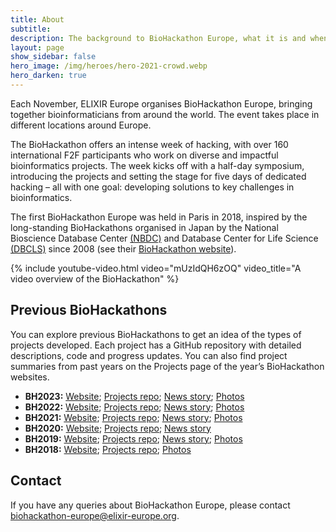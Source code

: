 ```yaml
---
title: About
subtitle: 
description: The background to BioHackathon Europe, what it is and when it happens.
layout: page
show_sidebar: false
hero_image: /img/heroes/hero-2021-crowd.webp
hero_darken: true
---
```


Each November, ELIXIR Europe organises BioHackathon Europe, bringing together bioinformaticians from around the world. The event takes place in different locations around Europe.

The BioHackathon offers an intense week of hacking, with over 160 international F2F participants who work on diverse and impactful bioinformatics projects. The week kicks off with a half-day symposium, introducing the projects and setting the stage for five days of dedicated hacking – all with one goal: developing solutions to key challenges in bioinformatics.

The first BioHackathon Europe was held in Paris in 2018, inspired by the long-standing BioHackathons organised in Japan by the National Bioscience Database Center [(NBDC)](https://biosciencedbc.jp/?lng=en) and Database Center for Life Science [(DBCLS)](https://dbcls.rois.ac.jp/index-en.html) since 2008 (see their [BioHackathon website](http://www.biohackathon.org/)).

{% include youtube-video.html video="mUzIdQH6zOQ" video_title="A video overview of the BioHackathon" %}
 
## Previous BioHackathons
You can explore previous BioHackathons to get an idea of the types of projects developed. Each project has a GitHub repository with detailed descriptions, code and progress updates. You can also find project summaries from past years on the Projects page of the year’s BioHackathon websites.

*   **BH2023:** [Website](https://2023.biohackathon-europe.org); [Projects repo](https://github.com/elixir-europe/biohackathon-projects-2023); [News story](https://elixir-europe.org/news/biohack2023); [Photos](https://www.flickr.com/photos/elixir-europe/albums/72177720312705782)
*   **BH2022:** [Website](https://2022.biohackathon-europe.org); [Projects repo](https://github.com/elixir-europe/biohackathon-projects-2022); [News story](https://elixir-europe.org/news/biohack2022); [Photos](https://www.flickr.com/photos/elixir-europe/albums/72177720303911368)
*   **BH2021:** [Website](https://2021.biohackathon-europe.org); [Projects repo](https://github.com/elixir-europe/BioHackathon-projects-2021); [News story](https://elixir-europe.org/news/hybrid-biohackathon); [Photos](https://www.flickr.com/photos/elixir-europe/albums/72157720142412708)
*   **BH2020:** [Website](https://2020.biohackathon-europe.org/); [Projects repo](https://github.com/elixir-europe/BioHackathon-projects-2020); [News story](https://elixir-europe.org/news/first-virtual-biohackathon-europe-success)
*   **BH2019:** [Website](https://2019.biohackathon-europe.org/); [Projects repo](https://github.com/elixir-europe/BioHackathon-projects-2019); [News story](https://elixir-europe.org/news/hackers-meet-develop-life-science-resources); [Photos](https://www.flickr.com/photos/elixir-europe/albums/72157712057713728)
*   **BH2018:** [Website](https://2018.biohackathon-europe.org/); [Projects repo](https://github.com/elixir-europe/bh2018paris); [Photos](https://www.flickr.com/photos/elixir-europe/albums/72157710113824772)

## Contact
If you have any queries about BioHackathon Europe, please contact <biohackathon-europe@elixir-europe.org>.

